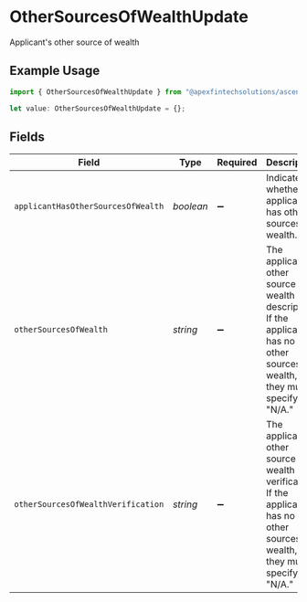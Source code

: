 # OtherSourcesOfWealthUpdate

Applicant's other source of wealth

## Example Usage

```typescript
import { OtherSourcesOfWealthUpdate } from "@apexfintechsolutions/ascend-sdk/models/components";

let value: OtherSourcesOfWealthUpdate = {};
```

## Fields

| Field                                                                                                                          | Type                                                                                                                           | Required                                                                                                                       | Description                                                                                                                    | Example                                                                                                                        |
| ------------------------------------------------------------------------------------------------------------------------------ | ------------------------------------------------------------------------------------------------------------------------------ | ------------------------------------------------------------------------------------------------------------------------------ | ------------------------------------------------------------------------------------------------------------------------------ | ------------------------------------------------------------------------------------------------------------------------------ |
| `applicantHasOtherSourcesOfWealth`                                                                                             | *boolean*                                                                                                                      | :heavy_minus_sign:                                                                                                             | Indicates whether the applicant has other sources of wealth.                                                                   | true                                                                                                                           |
| `otherSourcesOfWealth`                                                                                                         | *string*                                                                                                                       | :heavy_minus_sign:                                                                                                             | The applicant's other source of wealth description. If the applicant has no other sources of wealth, they must specify "N/A."  | I also have a small business selling handmade jewelry.                                                                         |
| `otherSourcesOfWealthVerification`                                                                                             | *string*                                                                                                                       | :heavy_minus_sign:                                                                                                             | The applicant's other source of wealth verification. If the applicant has no other sources of wealth, they must specify "N/A." | I have a business license and tax returns to verify my business.                                                               |